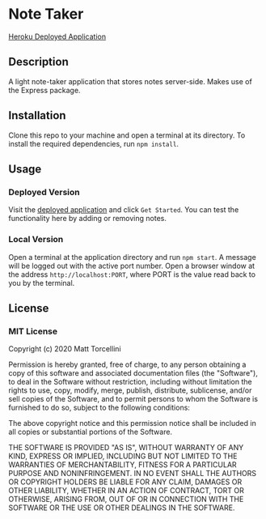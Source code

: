 # Note Taker

[Heroku Deployed Application](https://evening-plains-76399.herokuapp.com)

## Description

A light note-taker application that stores notes server-side. Makes use of the Express package.

## Installation

Clone this repo to your machine and open a terminal at its directory. To install the required dependencies, run `npm install`.

## Usage

### Deployed Version

Visit the [deployed application](https://evening-plains-76399.herokuapp.com) and click `Get Started`. You can test the functionality here by adding or removing notes.


### Local Version

Open a terminal at the application directory and run `npm start`. A message will be logged out with the active port number. Open a browser window at the address `http://localhost:PORT`, where PORT is the value read back to you by the terminal. 

## License

### MIT License

Copyright (c) 2020 Matt Torcellini

Permission is hereby granted, free of charge, to any person obtaining a copy of this software and associated documentation files (the "Software"), to deal in the Software without restriction, including without limitation the rights to use, copy, modify, merge, publish, distribute, sublicense, and/or sell copies of the Software, and to permit persons to whom the Software is furnished to do so, subject to the following conditions:

The above copyright notice and this permission notice shall be included in all copies or substantial portions of the Software.

THE SOFTWARE IS PROVIDED "AS IS", WITHOUT WARRANTY OF ANY KIND, EXPRESS OR IMPLIED, INCLUDING BUT NOT LIMITED TO THE WARRANTIES OF MERCHANTABILITY, FITNESS FOR A PARTICULAR PURPOSE AND NONINFRINGEMENT. IN NO EVENT SHALL THE AUTHORS OR COPYRIGHT HOLDERS BE LIABLE FOR ANY CLAIM, DAMAGES OR OTHER LIABILITY, WHETHER IN AN ACTION OF CONTRACT, TORT OR OTHERWISE, ARISING FROM, OUT OF OR IN CONNECTION WITH THE SOFTWARE OR THE USE OR OTHER DEALINGS IN THE SOFTWARE.